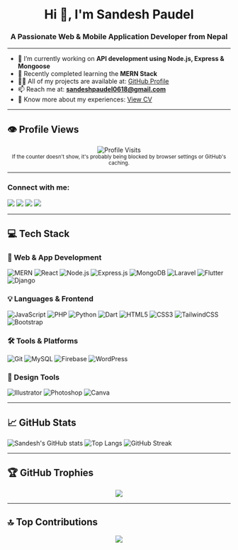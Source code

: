 <h1 align="center">Hi 👋, I'm Sandesh Paudel</h1>
<h3 align="center">A Passionate Web & Mobile Application Developer from Nepal</h3>

---

- 🔭 I’m currently working on **API development using Node.js, Express & Mongoose**
- 🌱 Recently completed learning the **MERN Stack**
- 👨‍💻 All of my projects are available at: [GitHub Profile](https://github.com/sandesh123paudel)
- 📫 Reach me at: **sandeshpaudel0618@gmail.com**
- 📄 Know more about my experiences: [View CV](https://www.sandeshpaudel.info.np/SandeshPaudel_CV.pdf)

---
## 👁️ Profile Views
<p align="center">
  <img src="https://visitcount.itsvg.in/api?id=sandesh123paudel&icon=0&color=1" alt="Profile Visits" />
  <br />
  <sub>If the counter doesn't show, it's probably being blocked by browser settings or GitHub's caching.</sub>
</p>

---

<h3 align="left">Connect with me:</h3>
<p align="left">
  <a href="https://linkedin.com/in/sandeshpaudel" target="_blank"><img src="https://img.shields.io/badge/LinkedIn-blue?logo=linkedin&logoColor=white&style=for-the-badge" /></a>
  <a href="https://fb.com/sandeshpaudel0618" target="_blank"><img src="https://img.shields.io/badge/Facebook-1877F2?logo=facebook&logoColor=white&style=for-the-badge" /></a>
  <a href="https://instagram.com/_sandesh_paudel" target="_blank"><img src="https://img.shields.io/badge/Instagram-E4405F?logo=instagram&logoColor=white&style=for-the-badge" /></a>
  <a href="https://discord.gg/conquestor0618" target="_blank"><img src="https://img.shields.io/badge/Discord-5865F2?logo=discord&logoColor=white&style=for-the-badge" /></a>
</p>

---
## 💻 Tech Stack

### 🚀 Web & App Development  
![MERN](https://img.shields.io/badge/MERN%20Stack-000000?style=flat&logo=mongodb&logoColor=white)
![React](https://img.shields.io/badge/React-61DAFB?style=flat&logo=react&logoColor=black)
![Node.js](https://img.shields.io/badge/Node.js-339933?style=flat&logo=node.js&logoColor=white)
![Express.js](https://img.shields.io/badge/Express.js-404D59?style=flat&logo=express&logoColor=white)
![MongoDB](https://img.shields.io/badge/MongoDB-47A248?style=flat&logo=mongodb&logoColor=white)
![Laravel](https://img.shields.io/badge/Laravel-FF2D20?style=flat&logo=laravel&logoColor=white)
![Flutter](https://img.shields.io/badge/Flutter-02569B?style=flat&logo=flutter&logoColor=white)
![Django](https://img.shields.io/badge/Django-092E20?style=flat&logo=django&logoColor=white)

### 💡 Languages & Frontend  
![JavaScript](https://img.shields.io/badge/JavaScript-F7DF1E?style=flat&logo=javascript&logoColor=black)
![PHP](https://img.shields.io/badge/PHP-777BB4?style=flat&logo=php&logoColor=white)
![Python](https://img.shields.io/badge/Python-3776AB?style=flat&logo=python&logoColor=white)
![Dart](https://img.shields.io/badge/Dart-0175C2?style=flat&logo=dart&logoColor=white)
![HTML5](https://img.shields.io/badge/HTML5-E34F26?style=flat&logo=html5&logoColor=white)
![CSS3](https://img.shields.io/badge/CSS3-1572B6?style=flat&logo=css3&logoColor=white)
![TailwindCSS](https://img.shields.io/badge/TailwindCSS-38B2AC?style=flat&logo=tailwind-css&logoColor=white)
![Bootstrap](https://img.shields.io/badge/Bootstrap-7952B3?style=flat&logo=bootstrap&logoColor=white)

### 🛠 Tools & Platforms  
![Git](https://img.shields.io/badge/Git-F05032?style=flat&logo=git&logoColor=white)
![MySQL](https://img.shields.io/badge/MySQL-4479A1?style=flat&logo=mysql&logoColor=white)
![Firebase](https://img.shields.io/badge/Firebase-FFCA28?style=flat&logo=firebase&logoColor=white)
![WordPress](https://img.shields.io/badge/WordPress-21759B?style=flat&logo=wordpress&logoColor=white)

### 🎨 Design Tools  
![Illustrator](https://img.shields.io/badge/Illustrator-FF9A00?style=flat&logo=adobeillustrator&logoColor=white)
![Photoshop](https://img.shields.io/badge/Photoshop-31A8FF?style=flat&logo=adobephotoshop&logoColor=white)
![Canva](https://img.shields.io/badge/Canva-00C4CC?style=flat&logo=canva&logoColor=white)


---

## 📈 GitHub Stats

<p align="start">
  <img src="https://github-readme-stats.vercel.app/api?username=sandesh123paudel&show_icons=true&theme=radical" alt="Sandesh's GitHub stats" />
  <img src="https://github-readme-stats.vercel.app/api/top-langs/?username=sandesh123paudel&layout=compact&theme=radical" alt="Top Langs" />
  <img src="https://streak-stats.demolab.com/?user=sandesh123paudel&theme=radical" alt="GitHub Streak" />
</p>


---

## 🏆 GitHub Trophies
<p align="center">
  <img src="https://github-profile-trophy.vercel.app/?username=sandesh123paudel&theme=flat&no-frame=true&margin-w=5" />
</p>

---

## 🔝 Top Contributions
<p align="center">
<img src="https://github-contributor-stats.vercel.app/api?username=sandesh123paudel&limit=5&theme=radical&combine_all_yearly_contributions=true" />
</p>


